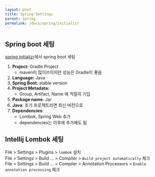```yaml
---
layout: post
title: Spring Settings
parent: Spring
permalink: /docs/spring/initializr
---
```


## Spring boot 세팅

[spring initializr](https://start.spring.io/)에서 spring boot 세팅

1. **Project:** Gradle Project
   - maven이 많이쓰이지만 성능은 Gradle이 좋음
2. **Language:** Java
3. **Spring Boot:** stable version
4. **Project Metadata:**
   - Group, Artifact, Name 에 적절히 기입
5. **Package name**: Jar
6. **Java**: 초기 프로젝트라면 최신 버전으로
7. **Dependencies**:
   - Lombok, Spring Web 추가
   - dependencies는 이후에 추가해도 됨

## Intellij Lombok 세팅

File > Settings > Plugins > `lombok` 설치  
File > Settings > Build ... > Compiler > `Build project automatically` 체크
File > Settings > Build ... > Compiler > Annotation Processors > `Enable annotation processing` 체크
